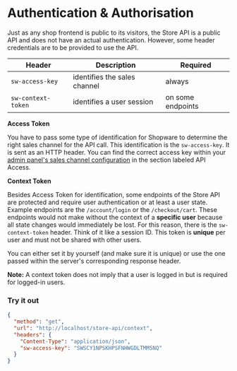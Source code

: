 # Authentication & Authorisation

Just as any shop frontend is public to its visitors, the Store API is a public API and does not have an actual authentication. However, some header credentials are to be provided to use the API.

| Header | Description | Required |
| --- | --- | --- |
| `sw-access-key` | identifies the sales channel | always |
| `sw-context-token` | identifies a user session | on some endpoints |

**Access Token**

You have to pass some type of identification for Shopware to determine the right sales channel for the API call. This identification is the `sw-access-key`. It is sent as an HTTP header. You can find the correct access key within your [admin panel's sales channel configuration](https://docs.shopware.com/en/shopware-6-en/settings/saleschannel#api-access) in the section labeled API Access.

**Context Token**

Besides Access Token for identification, some endpoints of the Store API are protected and require user authentication or at least a user state. Example endpoints are the `/account/login` or the `/checkout/cart`. These endpoints would not make without the context of a **specific user** because all state changes would immediately be lost. For this reason, there is the `sw-context-token` header. Think of it like a session ID. This token is **unique** per user and must not be shared with other users.

You can either set it by yourself (and make sure it is unique) or use the one passed within the server's corresponding response header.

**Note:** A context token does not imply that a user is logged in but is required for logged-in users.

### Try it out

```json http
{
  "method": "get",
  "url": "http://localhost/store-api/context",
  "headers": {
    "Content-Type": "application/json",
    "sw-access-key": "SWSCY1NPSKHPSFNHWGDLTMM5NQ"
  }
}
```
